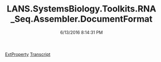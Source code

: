 ﻿---
title: LANS.SystemsBiology.Toolkits.RNA_Seq.Assembler.DocumentFormat
date: 6/13/2016 8:14:31 PM
---

[ExtProperty](T-LANS.SystemsBiology.Toolkits.RNA_Seq.Assembler.DocumentFormat.ExtProperty.html)
[Transcript](T-LANS.SystemsBiology.Toolkits.RNA_Seq.Assembler.DocumentFormat.Transcript.html)
